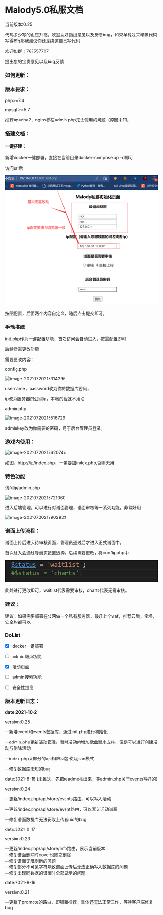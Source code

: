 # Malody5.0私服文档
当前版本:0.25  


代码多少写的血压升高，欢迎友好指出意见以及反馈bug，如果单纯过来嘲讽代码写得8行那我建议你还是绕道自己写代码  

欢迎加群：767557707  

提出您的宝贵意见以及bug反馈  


### 如何更新：



### 版本要求：

php>=7.4

mysql >=5.7

推荐apache2，nginx存在admin.php无法使用的问题（原因未知。

### 搭建文档：

#### 一键搭建：

新增docker一键部署，直接在当前目录docker-compose up -d即可

访问url后

![image-20210729220716457](/README.assets/image-20210729220716457.png)

按图配置，后面两个内容自定义，随后点击提交即可。

### 手动搭建

init.php作为一键配置功能，首次访问会自动进入，按需配置即可

后续所需更改功能

需要更改内容：

config.php

![image-20210720215314296](/README.assets/image-20210720215314296.png)

username，password改为你的数据库密码，

ip改为服务器的公网ip，本地的话就不用动

admin.php

![image-20210720215516729](/README.assets/image-20210720215516729.png)

adminkey改为你需要的密码，用于后台管理员登录。

### 游戏内使用：

![image-20210720215620744](/README.assets/image-20210720215620744.png)

如图，http://ip/index.php，一定要加index.php,否则无用

### 特色功能

访问ip/admin.php

![image-20210720215721060](/README.assets/image-20210720215721060.png)

进入后端管理，可以进行对谱面管理，谱面审核等一系列功能，非常好用

![image-20210720215802823](/README.assets/image-20210720215802823.png)

### 谱面上传流程：

谱面上传后进入待审核页面，管理员通过后才进入正式谱面中。

首次进入会通过导航页配置选择，后续需要更改，将config.php中

![image-20210729221041172](/README.assets/image-20210729221041172.png)

此处进行更改即可，waitlist代表需要审核，charts代表无需审核。

### 建议：

建议：如果需要部署在公网做一个私有服务器，最好上个waf，推荐云盾，宝塔，安全狗都可以

### DoList

- [x] docker一键部署

- [ ] admin翻页功能
- [x] 活动页面
- [ ] admin搜索功能
- [ ] 安全性提高

### 版本更新日志：

**date:2021-10-2**

version:0.25

--新增event和events数据库，通过init.php进行初始化

--admin.php更新活动管理，暂时活动内增加歌曲暂未支持，但是可以进行创建活动与删除活动

--index.php大部分的api相应回包改为json模式

--修复数据库未知的bug






date:2021-8-18  (未推送，先把readme推出来，等admin.php关于events写好的)

version:0.24  

--更新/index.php/api/store/events路由，可以写入活动  

--更新/index.php/api/store/event路由，可以写入活动谱面  

--修复谱面数据库无法获取上传者uid的bug

  

date:2021-8-17  

version:0.23  

--更新/index.php/api/store/info路由，展示当前版本  
--修复谱面删除时cover也随之删除  
--修复谱面无限刷新的问题  
--修复部分不可见字符导致谱面上传后无法正确写入数据库的问题  
--修复出现同数据的谱面时全部显示的问题

date:2021-8-16  

version:0.21  

--更新了promote的路由，即铺面推荐，具体还无法正常工作，等待客户端修复bug
